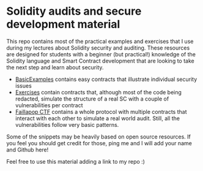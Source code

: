 # Solidity audits and secure development material
This repo contains most of the practical examples and exercises that I use during my lectures about Solidity security and auditing. These resources are designed for students with a beginner (but practical!) knowledge of the Solidity language and Smart Contract development that are looking to take the next step and learn about security.

- [BasicExamples](/BasicExamples) contains easy contracts that illustrate individual security issues
- [Exercises](/Exercises) contain contracts that, although most of the code being redacted, simulate the structure of a real SC with a couple of vulnerabilities per contract
- [Faillapop CTF](/Faillapop) contains a whole protocol with multiple contracts that interact with each other to simulate a real world audit. Still, all the vulnerabilities follow very basic patterns. 


Some of the snippets may be heavily based on open source resources. If you feel you should get credit for those, ping me and I will add your name and Github here!

Feel free to use this material adding a link to my repo :)
